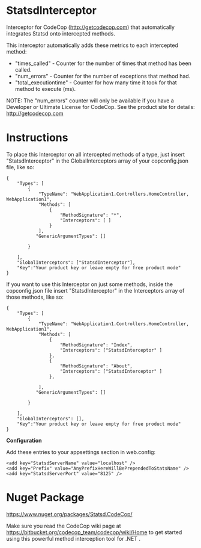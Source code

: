 # StatsdInterceptor
Interceptor for CodeCop (http://getcodecop.com) that automatically integrates Statsd onto intercepted methods. 

This interceptor automatically adds these metrics to each intercepted method:
- "times_called" - Counter for the number of times that method has been called.
- "num_errors" - Counter for the number of exceptions that method had.
- "total_executiontime" - Counter for how many time it took for that method to execute (ms).

NOTE: The "num_errors" counter will only be available if you have a Developer or Ultimate License for CodeCop. See the product site for details:
http://getcodecop.com


# Instructions
To place this Interceptor on all intercepted methods of a type, just insert "StatsdInterceptor" in the GlobalInterceptors array of your copconfig.json file, like so:

```
{
    "Types": [
        {
            "TypeName": "WebApplication1.Controllers.HomeController, WebApplication1",
            "Methods": [
                {
                    "MethodSignature": "*",
                    "Interceptors": [ ]
                }
            ],
           "GenericArgumentTypes": []

        }

    ],
    "GlobalInterceptors": ["StatsdInterceptor"],
    "Key":"Your product key or leave empty for free product mode"
}
```
If you want to use this Interceptor on just some methods, inside the copconfig.json file insert "StatsdInterceptor" in the Interceptors array of those methods, like so:
```
{
    "Types": [
        {
            "TypeName": "WebApplication1.Controllers.HomeController, WebApplication1",
            "Methods": [
                {
                    "MethodSignature": "Index",
                    "Interceptors": ["StatsdInterceptor" ]
                },
                {
                    "MethodSignature": "About",
                    "Interceptors": ["StatsdInterceptor" ]
                },
                
            ],
           "GenericArgumentTypes": []

        }

    ],
    "GlobalInterceptors": [],
    "Key":"Your product key or leave empty for free product mode"
}
```
<b>Configuration</b>

Add these entries to your appsettings section in web.config:
```
<add key="StatsdServerName" value="localhost" />
<add key="Prefix" value="AnyPrefixHereWillBePrependedToStatsName" />
<add key="StatsdServerPort" value="8125" />
```


# Nuget Package
https://www.nuget.org/packages/Statsd.CodeCop/

Make sure you read the CodeCop wiki page at https://bitbucket.org/codecop_team/codecop/wiki/Home to get started using this powerful method interception tool for .NET .

